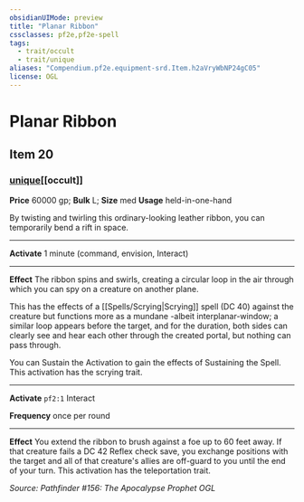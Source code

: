 ```yaml
---
obsidianUIMode: preview
title: "Planar Ribbon"
cssclasses: pf2e,pf2e-spell
tags:
  - trait/occult
  - trait/unique
aliases: "Compendium.pf2e.equipment-srd.Item.h2aVryWbNP24gC05"
license: OGL
---
```

# Planar Ribbon
## Item 20
### [unique](unique "Unique Rarity Trait")[[occult]]


**Price** 60000 gp; 
**Bulk** L; **Size** med
**Usage** held-in-one-hand

By twisting and twirling this ordinary-looking leather ribbon, you can temporarily bend a rift in space.

* * *

**Activate** 1 minute (command, envision, Interact)

* * *

**Effect** The ribbon spins and swirls, creating a circular loop in the air through which you can spy on a creature on another plane.

This has the effects of a [[Spells/Scrying|Scrying]] spell (DC 40) against the creature but functions more as a mundane -albeit interplanar-window; a similar loop appears before the target, and for the duration, both sides can clearly see and hear each other through the created portal, but nothing can pass through.

You can Sustain the Activation to gain the effects of Sustaining the Spell. This activation has the scrying trait.

* * *

**Activate** `pf2:1` Interact

**Frequency** once per round

* * *

**Effect** You extend the ribbon to brush against a foe up to 60 feet away. If that creature fails a DC 42 Reflex check save, you exchange positions with the target and all of that creature's allies are off-guard to you until the end of your turn. This activation has the teleportation trait.

*Source: Pathfinder #156: The Apocalypse Prophet*
*OGL*